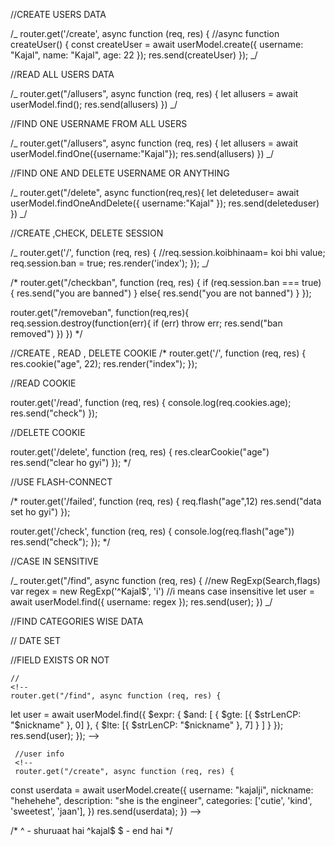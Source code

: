//CREATE USERS DATA

/_
router.get('/create', async function (req, res) {
//async function createUser() {
const createUser = await userModel.create({
username: "Kajal",
name: "Kajal",
age: 22
});
res.send(createUser)
});
_/

//READ ALL USERS DATA

/_
router.get("/allusers", async function (req, res) {
let allusers = await userModel.find();
res.send(allusers)
})
_/

//FIND ONE USERNAME FROM ALL USERS

/_
router.get("/allusers", async function (req, res) {
let allusers = await userModel.findOne({username:"Kajal"});
res.send(allusers)
})
_/

//FIND ONE AND DELETE USERNAME OR ANYTHING

/_
router.get("/delete", async function(req,res){
let deleteduser= await userModel.findOneAndDelete({
username:"Kajal"
});
res.send(deleteduser)
})
_/

//CREATE ,CHECK, DELETE SESSION

/_ router.get('/', function (req, res) {
//req.session.koibhinaam= koi bhi value;
req.session.ban = true;
res.render('index');
}); _/

/\*
router.get("/checkban", function (req, res) {
if (req.session.ban === true) {
res.send("you are banned")
}
else{
res.send("you are not banned")
}
});

router.get("/removeban", function(req,res){
req.session.destroy(function(err){
if (err) throw err;
res.send("ban removed")
})
})
\*/

//CREATE , READ , DELETE COOKIE
/\*
router.get('/', function (req, res) {
res.cookie("age", 22);
res.render("index");
});

//READ COOKIE

router.get('/read', function (req, res) {
console.log(req.cookies.age);
res.send("check")
});

//DELETE COOKIE

router.get('/delete', function (req, res) {
res.clearCookie("age")
res.send("clear ho gyi")
});
\*/

//USE FLASH-CONNECT

/\* router.get('/failed', function (req, res) {
req.flash("age",12)
res.send("data set ho gyi")
});

router.get('/check', function (req, res) {
console.log(req.flash("age"))
res.send("check");
});
\*/

//CASE IN SENSITIVE

/_ router.get("/find", async function (req, res) {
//new RegExp(Search,flags)
var regex = new RegExp('^Kajal$', 'i') //i means case insensitive
let user = await userModel.find({ username: regex });
res.send(user);
})
_/

//FIND CATEGORIES WISE DATA

   <!-- let user = await userModel.find({categories: {$all : ['sweetest','kind']}});
 -->

// DATE SET

 <!-- 
 var date1=new Date ('yyyy-mm-dd')
  var date1=new Date ('2024-06-20');
  var date2=new Date ('2024-06-25');
    let user =await userModel.find({datecreated: {$gte: date1, $lt: date2}});

   -->

//FIELD EXISTS OR NOT

   <!-- 
     let user =await userModel.find({categories:{$exists:true}});
    -->

    //
    <!--
    router.get("/find", async function (req, res) {

let user = await userModel.find({
$expr: {
      $and: [
        { $gte: [{ $strLenCP: "$nickname" }, 0] },
{ $lte: [{ $strLenCP: "$nickname" }, 7] }
]
}
});
res.send(user);
});
-->

     //user info
     <!--
     router.get("/create", async function (req, res) {

const userdata = await userModel.create({
username: "kajalji",
nickname: "hehehehe",
description: "she is the engineer",
categories: ['cutie', 'kind', 'sweetest', 'jaan'],
})
res.send(userdata);
})
-->

/* ^ - shuruaat hai
^kajal$
$ - end hai \*/
